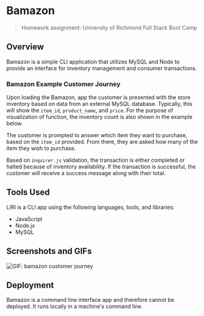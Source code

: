 # Bamazon

> Homework assignment: University of Richmond Full Stack Boot Camp

## Overview
Bamazon is a simple CLI application that utilizes MySQL and Node to provide an interface for inventory management and consumer transactions. 

### Bamazon Example Customer Journey
Upon loading the Bamazon, app the customer is presented with the store inventory based on data from an external MySQL database. Typically, this will show the `item_id`, `product_name`, and `price`. For the purpose of visualization of function, the inventory count is also shown in the example below. 

The customer is prompted to answer which item they want to purchase, based on the `item_id` provided. From there, they are asked how many of the item they wish to purchase. 

Based on `inquirer.js` validation, the transaction is either completed or halted because of inventory availability. If the transaction is successful, the customer will receive a success message along with their total.

## Tools Used

LIRI is a CLI app using the following languages, tools, and libraries:

- JavaScript
- Node.js
- MySQL

## Screenshots and GIFs

![GIF: bamazon customer journey](gifs/customerjs-example.gif)

## Deployment

Bamazon is a command line interface app and therefore cannot be deployed. It runs locally in a machine's command line.